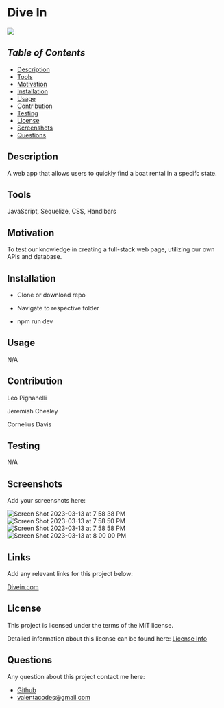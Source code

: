 # Dive In

<a href="https://choosealicense.com/licenses/mit">
<img src="https://img.shields.io/badge/License-MIT-blue" />
</a>

## *Table of Contents*

- [Description](#description)
- [Tools](#tools)
- [Motivation](#motivation)
- [Installation](#installation)
- [Usage](#usage)
- [Contribution](#contribution)
- [Testing](#testing)
- [License](#license)
- [Screenshots](#screenshots)
- [Questions](#questions)

## **Description**

  A web app that allows users to quickly find a boat rental in a specifc state. 

## **Tools**

  JavaScript, Sequelize, CSS, Handlbars 

## **Motivation**

  To test our knowledge in creating a full-stack web page, utilizing our own APIs and database.

## **Installation**
  
 - Clone or download repo
 
 - Navigate to respective folder
 
 - npm run dev

## **Usage**

  N/A

## **Contribution**

  Leo Pignanelli
  
  Jeremiah Chesley
  
  Cornelius Davis
  
## **Testing**

  N/A

## **Screenshots**

  Add your screenshots here:

![Screen Shot 2023-03-13 at 7 58 38 PM](https://user-images.githubusercontent.com/92850947/224872939-63317071-975c-4234-af46-5242d9223a4b.png)
![Screen Shot 2023-03-13 at 7 58 50 PM](https://user-images.githubusercontent.com/92850947/224872964-92e262ec-64dd-492f-b4fd-913a345cc7d3.png)
![Screen Shot 2023-03-13 at 7 58 58 PM](https://user-images.githubusercontent.com/92850947/224872972-2d6a103e-b0e6-42ab-a29d-05064328a767.png)
![Screen Shot 2023-03-13 at 8 00 00 PM](https://user-images.githubusercontent.com/92850947/224872977-a6fbe645-b155-4651-abd4-ae11e0cf1a12.png)


## **Links**
  
  Add any relevant links for this project below:

  [Divein.com](https://divein-production.up.railway.app/)

## License

  This project is licensed under the terms of the MIT license.

  Detailed information about this license can be found here: [License Info](https://choosealicense.com/licenses/mit)

## Questions

  Any question about this project contact me here:

- [Github](https://github.com/valentacodes)
- <valentacodes@gmail.com>
  
